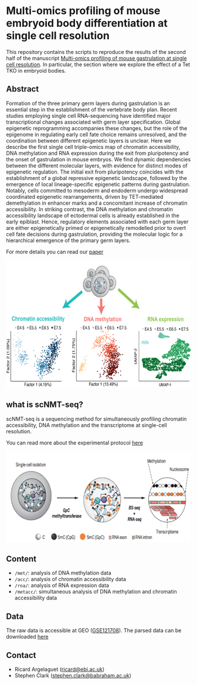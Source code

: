 # Multi-omics profiling of mouse embryoid body differentiation at single cell resolution

This repository contains the scripts to reproduce the results of the second half of the manuscript [Multi-omics profiling of mouse gastrulation at single cell resolution](https://www.biorxiv.org/content/early/2019/01/13/519207). In particular, the section where we explore the effect of a Tet TKO in embryoid bodies.


Abstract
--------
Formation of the three primary germ layers during gastrulation is an essential step in the establishment of the vertebrate body plan. Recent studies employing single cell RNA-sequencing have identified major transcriptional changes associated with germ layer specification. Global epigenetic reprogramming accompanies these changes, but the role of the epigenome in regulating early cell fate choice remains unresolved, and the coordination between different epigenetic layers is unclear. Here we describe the first single cell triple-omics map of chromatin accessibility, DNA methylation and RNA expression during the exit from pluripotency and the onset of gastrulation in mouse embryos. We find dynamic dependencies between the different molecular layers, with evidence for distinct modes of epigenetic regulation. The initial exit from pluripotency coincides with the establishment of a global repressive epigenetic landscape, followed by the emergence of local lineage-specific epigenetic patterns during gastrulation. Notably, cells committed to mesoderm and endoderm undergo widespread coordinated epigenetic rearrangements, driven by TET-mediated demethylation in enhancer marks and a concomitant increase of chromatin accessibility. In striking contrast, the DNA methylation and chromatin accessibility landscape of ectodermal cells is already established in the early epiblast. Hence, regulatory elements associated with each germ layer are either epigenetically primed or epigenetically remodelled prior to overt cell fate decisions during gastrulation, providing the molecular logic for a hierarchical emergence of the primary germ layers.  

For more details you can read our [paper](https://www.biorxiv.org/content/early/2019/01/13/519207)

<p align="center"> 
<img src="images/figure1.png" width="650" height="350"/>​
</p>


what is scNMT-seq?
--------
scNMT-seq is a sequencing method for simultaneously profiling chromatin accessibility, DNA methylation and the transcriptome at single-cell resolution. 

You can read more about the experimental protocol [here](https://www.nature.com/articles/s41467-018-03149-4)

<p align="center"> 
<img src="images/scnmt-seq.png" width="600" height="250"/>​
</p>


Content
-------
* `/met/`: analysis of DNA methylation data
* `/acc/`: analysis of chromatin accessibility data
* `/rna/`: analysis of RNA expression data
* `/metacc/`: simultaneous analysis of DNA methylation and chromatin accessibility data

Data
-------
The raw data is accessible at GEO ([GSE121708](https://www.ncbi.nlm.nih.gov/geo/query/acc.cgi?acc=GSE121708)). 
The parsed data can be downloaded [here](ftp://ftp.ebi.ac.uk/pub/databases/scnmt_gastrulation/scnmt_eb.tar.gz)

Contact
-------
* Ricard Argelaguet (ricard@ebi.ac.uk)
* Stephen Clark (stephen.clark@babraham.ac.uk)

